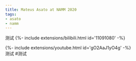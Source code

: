 ```yaml
---
title: Mateus Asato at NAMM 2020
tags:
- asato
- namm
---
```

测试
{%- include extensions/bilibili.html id='11091080' -%}
<div>{%- include extensions/youtube.html id='gO2AaJ1yO4g' -%}</div>
测试
<!--more-->
#测试

